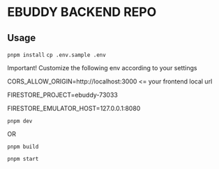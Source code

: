 # EBUDDY BACKEND REPO

## Usage
`pnpm install`
`cp .env.sample .env`

Important! Customize the following env according to your settings

CORS_ALLOW_ORIGIN=http://localhost:3000 <= your frontend local url

FIRESTORE_PROJECT=ebuddy-73033

FIRESTORE_EMULATOR_HOST=127.0.0.1:8080

`pnpm dev`

OR

`pnpm build`

`pnpm start`